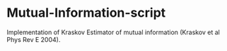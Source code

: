 # Mutual-Information-script
Implementation of Kraskov Estimator of mutual information (Kraskov et al Phys Rev E 2004).
